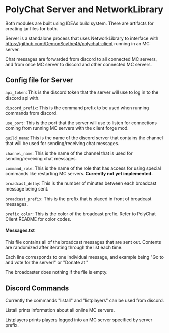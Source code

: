 # PolyChat Server and NetworkLibrary

Both modules are built using IDEAs build system.  There are artifacts for creating jar files for both.

Server is a standalone process that uses NetworkLibrary to interface with https://github.com/DemonScythe45/polychat-client running in an MC server.

Chat messages are forwarded from discord to all connected MC servers, and from once MC server to discord and other connected MC servers.

## Config file for Server

`api_token`: This is the discord token that the server will use to log in to the discord api with.

`discord_prefix`: This is the command prefix to be used when running commands from discord.

`use_port`: This is the port that the server will use to listen for connections coming from running MC servers with the client forge mod.

`guild_name`: This is the name of the discord server that contains the channel that will be used for sending/receiving chat messages.

`channel_name`: This is the name of the channel that is used for sending/receiving chat messages.

`command_role`: This is the name of the role that has access for using special commands like restarting MC servers. **Currently not yet implemented.**

`broadcast_delay`: This is the number of minutes between each broadcast message being sent.

`broadcast_prefix`: This is the prefix that is placed in front of broadcast messages.

`prefix_color`: This is the color of the broadcast prefix.  Refer to PolyChat Client README for color codes.

#### Messages.txt

This file contains all of the broadcast messages that are sent out.  Contents are randomized after iterating through the list each time.

Each line corresponds to one individual message, and example being "Go to <link> and vote for the server!" or "Donate at <link>"

The broadcaster does nothing if the file is empty.

## Discord Commands

Currently the commands "listall" and "listplayers" can be used from discord.

Listall prints information about all online MC servers.

Listplayers prints players logged into an MC server specified by server prefix.